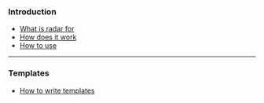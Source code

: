 ### Introduction
* [What is radar for](https://github.com/Auditware/radar/wiki/What-is-Radar)
* [How does it work](https://github.com/Auditware/radar/wiki/How-it-Works)
* [How to use](https://github.com/Auditware/radar/wiki/How-to-Use)

***

### Templates
* [How to write templates](https://github.com/Auditware/radar/wiki/How-to-Write-Templates)